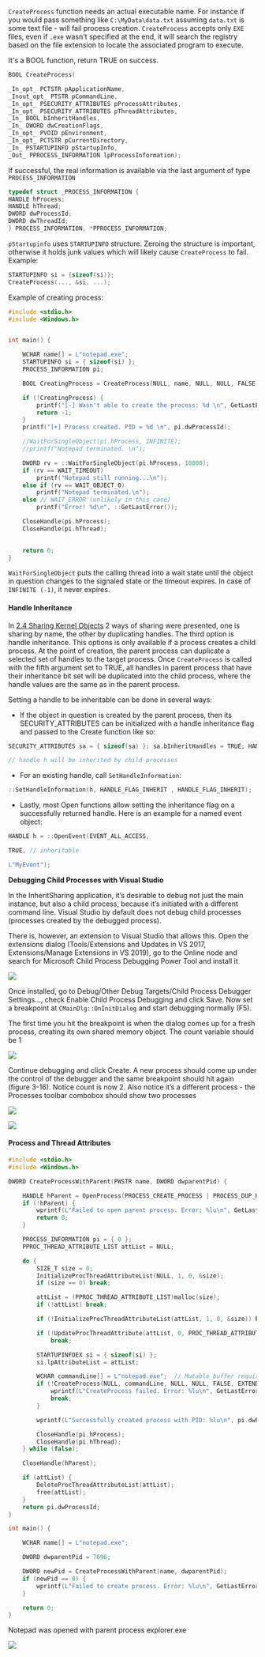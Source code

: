 `CreateProcess` function needs an actual executable name. For instance if you would pass something like `C:\MyData\data.txt` assuming `data.txt` is some text file - will fail process creation. `CreateProcess` accepts only `EXE` files, even if `.exe` wasn't specified at the end, it will search the registry based on the file extension to locate the associated program to execute.  

It's a BOOL function, return TRUE on success.
```c
BOOL CreateProcess(

_In_opt_ PCTSTR pApplicationName, 
_Inout_opt_ PTSTR pCommandLine,
_In_opt_ PSECURITY_ATTRIBUTES pProcessAttributes, 
_In_opt_ PSECURITY_ATTRIBUTES pThreadAttributes,
_In_ BOOL bInheritHandles, 
_In_ DWORD dwCreationFlags, 
_In_opt_ PVOID pEnvironment,
_In_opt_ PCTSTR pCurrentDirectory, 
_In_ PSTARTUPINFO pStartupInfo, 
_Out_ PPROCESS_INFORMATION lpProcessInformation);
```

If successful, the real information is available via the last argument of type `PROCESS_INFORMATION`

```c
typedef struct _PROCESS_INFORMATION { 
HANDLE hProcess; 
HANDLE hThread; 
DWORD dwProcessId; 
DWORD dwThreadId; 
} PROCESS_INFORMATION, *PPROCESS_INFORMATION;
```

`pStartupinfo` uses `STARTUPINFO` structure. Zeroing the structure is important, otherwise it holds junk values which will likely cause `CreateProcess` to fail. Example:

```c
STARTUPINFO si = {sizeof(si)};
CreateProcess(..., &si, ...);
```

Example of creating process:
```c
#include <stdio.h>
#include <Windows.h>


int main() {

	WCHAR name[] = L"notepad.exe";
	STARTUPINFO si = { sizeof(si) };
	PROCESS_INFORMATION pi;

	BOOL CreatingProcess = CreateProcess(NULL, name, NULL, NULL, FALSE, 0, NULL, NULL, &si, &pi);

	if (!CreatingProcess) {
		printf("[-] Wasn't able to create the process: %d \n", GetLastError());
		return -1;
	}
	printf("[+] Process created. PID = %d \n", pi.dwProcessId);

	//WaitForSingleObject(pi.hProcess, INFINITE); 
	//printf("Notepad terminated. \n");

	DWORD rv = ::WaitForSingleObject(pi.hProcess, 10000); 
	if (rv == WAIT_TIMEOUT)
		printf("Notepad still running...\n");
	else if (rv == WAIT_OBJECT_0)
		printf("Notepad terminated.\n");
	else // WAIT_ERROR (unlikely in this case)
		printf("Error! %d\n", ::GetLastError());

	CloseHandle(pi.hProcess);
	CloseHandle(pi.hThread);
	

	return 0;
}
```

`WaitForSingleObject` puts the calling thread into a wait state until the object in question changes to the signaled state or the timeout expires. In case of `INFINITE (-1)`, it never expires.

#### Handle Inheritance

In [2.4 Sharing Kernel Objects](../Chapter%202/2.4%20Sharing%20Kernel%20Objects.md) 2 ways of sharing were presented, one is sharing by name, the other by duplicating handles. The third option is handle inheritance. This options is only available if a process creates a child process. At the point of creation, the parent process can duplicate a selected set of handles to the target process. Once `CreateProcess` is called with the fifth argument set to TRUE, all handles in parent process that have their inheritance bit set will be duplicated into the child process, where the handle values are the same as in the parent process.

Setting a handle to be inheritable can be done in several ways:

- If the object in question is created by the parent process, then its SECURITY_ATTRIBUTES can be initialized with a handle inheritance flag and passed to the Create function like so:

```c
SECURITY_ATTRIBUTES sa = { sizeof(sa) }; sa.bInheritHandles = TRUE; HANDLE h = ::CreateEvent(&sa, FALSE, FALSE, nullptr);

// handle h will be inherited by child processes
```

- For an existing handle, call `SetHandleInformation`:

```c
::SetHandleInformation(h, HANDLE_FLAG_INHERIT , HANDLE_FLAG_INHERIT);
```

- Lastly, most Open functions allow setting the inheritance flag on a successfully returned handle. Here is an example for a named event object:

```c
HANDLE h = ::OpenEvent(EVENT_ALL_ACCESS,

TRUE, // inheritable

L"MyEvent");
```

**Debugging Child Processes with Visual Studio**

In the InheritSharing application, it’s desirable to debug not just the main instance, but also a child process, because it’s initiated with a different command line. Visual Studio by default does not debug child processes (processes created by the debugged process).

There is, however, an extension to Visual Studio that allows this. Open the extensions dialog (Tools/Extensions and Updates in VS 2017, Extensions/Manage Extensions in VS 2019), go to the Online node and search for Microsoft Child Process Debugging Power Tool and install it

![](../Media/Pasted%20image%2020250320124512.png)

Once installed, go to Debug/Other Debug Targets/Child Process Debugger Settings…, check Enable Child Process Debugging and click Save. Now set a breakpoint at `CMainDlg::OnInitDialog` and start debugging normally (F5).

The first time you hit the breakpoint is when the dialog comes up for a fresh process, creating its own shared memory object. The count variable should be 1

![](../Media/Pasted%20image%2020250320124536.png)

Continue debugging and click Create. A new process should come up under the control of the debugger and the same breakpoint should hit again (figure 3-16). Notice count is now 2. Also notice it’s a different process - the Processes toolbar combobox should show two processes

![](../Media/Pasted%20image%2020250320124601.png)

![](../Media/Pasted%20image%2020250320124607.png)

#### Process and Thread Attributes

```c
#include <stdio.h>
#include <Windows.h>

DWORD CreateProcessWithParent(PWSTR name, DWORD dwparentPid) {

    HANDLE hParent = OpenProcess(PROCESS_CREATE_PROCESS | PROCESS_DUP_HANDLE, FALSE, dwparentPid);
    if (!hParent) {
        wprintf(L"Failed to open parent process. Error: %lu\n", GetLastError());
        return 0;
    }

    PROCESS_INFORMATION pi = { 0 };
    PPROC_THREAD_ATTRIBUTE_LIST attList = NULL;

    do {
        SIZE_T size = 0;
        InitializeProcThreadAttributeList(NULL, 1, 0, &size);
        if (size == 0) break;

        attList = (PPROC_THREAD_ATTRIBUTE_LIST)malloc(size);
        if (!attList) break;

        if (!InitializeProcThreadAttributeList(attList, 1, 0, &size)) break;

        if (!UpdateProcThreadAttribute(attList, 0, PROC_THREAD_ATTRIBUTE_PARENT_PROCESS, &hParent, sizeof(hParent), NULL, NULL))
            break;

        STARTUPINFOEX si = { sizeof(si) };
        si.lpAttributeList = attList;

        WCHAR commandLine[] = L"notepad.exe";  // Mutable buffer required
        if (!CreateProcess(NULL, commandLine, NULL, NULL, FALSE, EXTENDED_STARTUPINFO_PRESENT, NULL, NULL, (STARTUPINFO*)&si, &pi)) {
            wprintf(L"CreateProcess failed. Error: %lu\n", GetLastError());
            break;
        }

        wprintf(L"Successfully created process with PID: %lu\n", pi.dwProcessId);

        CloseHandle(pi.hProcess);
        CloseHandle(pi.hThread);
    } while (false);

    CloseHandle(hParent);

    if (attList) {
        DeleteProcThreadAttributeList(attList);
        free(attList);
    }
    return pi.dwProcessId;
}

int main() {

    WCHAR name[] = L"notepad.exe";

    DWORD dwparentPid = 7696;  

    DWORD newPid = CreateProcessWithParent(name, dwparentPid);
    if (newPid == 0) {
        wprintf(L"Failed to create process. Error: %lu\n", GetLastError());
    }

    return 0;
}

```

Notepad was opened with parent process explorer.exe

![](../Media/Pasted%20image%2020250320132435.png)


